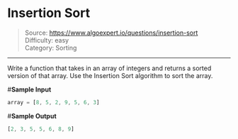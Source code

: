 # Insertion Sort
> Source: https://www.algoexpert.io/questions/insertion-sort  
> Difficulty: easy  
> Category: Sorting
---

Write a function that takes in an array of integers and returns a sorted version
of that array. Use the Insertion Sort algorithm to sort the array.

#**Sample Input**
```javascript
array = [8, 5, 2, 9, 5, 6, 3]
```

#**Sample Output**
```javascript
[2, 3, 5, 5, 6, 8, 9]
```
